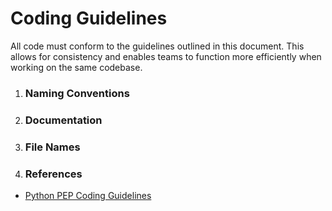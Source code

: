 # Coding Guidelines
All code must conform to the guidelines outlined in this document. This allows for consistency and enables teams to function more efficiently when working on the same codebase.

1. ### Naming Conventions


2. ### Documentation

3. ### File Names

4. ### References

- [Python PEP Coding Guidelines](https://www.python.org/dev/peps/pep-0008/)

